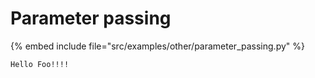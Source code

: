 # Parameter passing

{% embed include file="src/examples/other/parameter_passing.py" %}

```
Hello Foo!!!!
```


